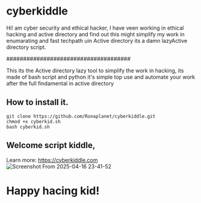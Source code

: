 # cyberkiddle
Hi! am cyber security and ethical hacker, I have veen working in ethical hacking and active directory and find out this might simplify my work in enumarating and fast techpath uin Active directory its a damn lazyActive directory script.

#####################################

This its the Active directory lazy tool to simplify the work in hacking,
its made of bash script and python it's simple top use and automate your work after the full findamental in active directory

## How to install it.
```
git clone https://github.com/Ronaplanet/cyberkiddle.git
chmod +x cyberkid.sh
bash cyberkid.sh
```
## Welcome script kiddle, 
Learn more: https://cyberkiddle.com
![Screenshot From 2025-04-16 23-41-52](https://github.com/user-attachments/assets/84831d4d-dec8-498f-8146-43713dfac00c)
# Happy hacing kid!

